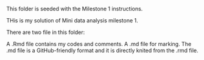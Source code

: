 This folder is seeded with the Milestone 1 instructions. 

THis is my solution of Mini data analysis milestone 1.

There are two file in this folder:

A .Rmd file contains my codes and comments.
A .md file for marking. The .md file is a GitHub-friendly format and it is directly knited from the .rmd file.
